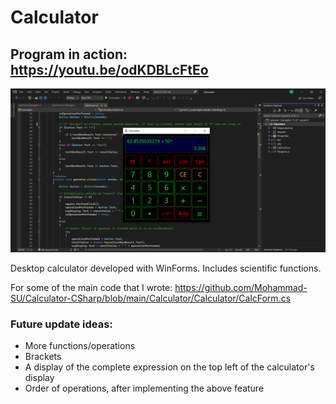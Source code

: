 # Calculator

## Program in action: https://youtu.be/odKDBLcFtEo

![Calculator - Screenshot](Calculator-screenshot.png)

Desktop calculator developed with WinForms. Includes scientific functions.

For some of the main code that I wrote:
https://github.com/Mohammad-SU/Calculator-CSharp/blob/main/Calculator/Calculator/CalcForm.cs

### Future update ideas:
- More functions/operations
- Brackets
- A display of the complete expression on the top left of the calculator's display
- Order of operations, after implementing the above feature
